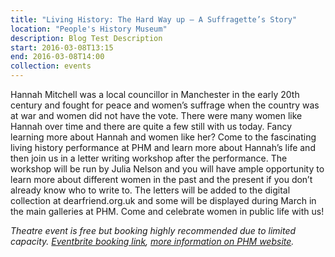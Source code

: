 ```yaml
---
title: "Living History: The Hard Way up – A Suffragette’s Story"
location: "People's History Museum"
description: Blog Test Description
start: 2016-03-08T13:15
end: 2016-03-08T14:00
collection: events
---
```

Hannah Mitchell was a local councillor in Manchester in the early 20th century and fought for peace and women’s suffrage when the country was at war and women did not have the vote. There were many women like Hannah over time and there are quite a few still with us today. Fancy learning more about Hannah and women like her? Come to the fascinating living history performance at PHM and learn more about Hannah’s life and then join us in a letter writing workshop after the performance. The workshop will be run by Julia Nelson and you will have ample opportunity to learn more about different women in the past and the present if you don’t already know who to write to. The letters will be added to the digital collection at dearfriend.org.uk and some will be displayed during March in the main galleries at PHM. Come and celebrate women in public life with us!

*Theatre event is free but booking highly recommended due to limited capacity. [Eventbrite booking link](http://www.eventbrite.co.uk/e/living-history-performance-the-hard-way-up-a-suffragettes-story-tickets-19926787558?aff=ebrowse), [more information on PHM website](http://www.phm.org.uk/whatson/living-history-performance-the-hard-way-up-5/).*
